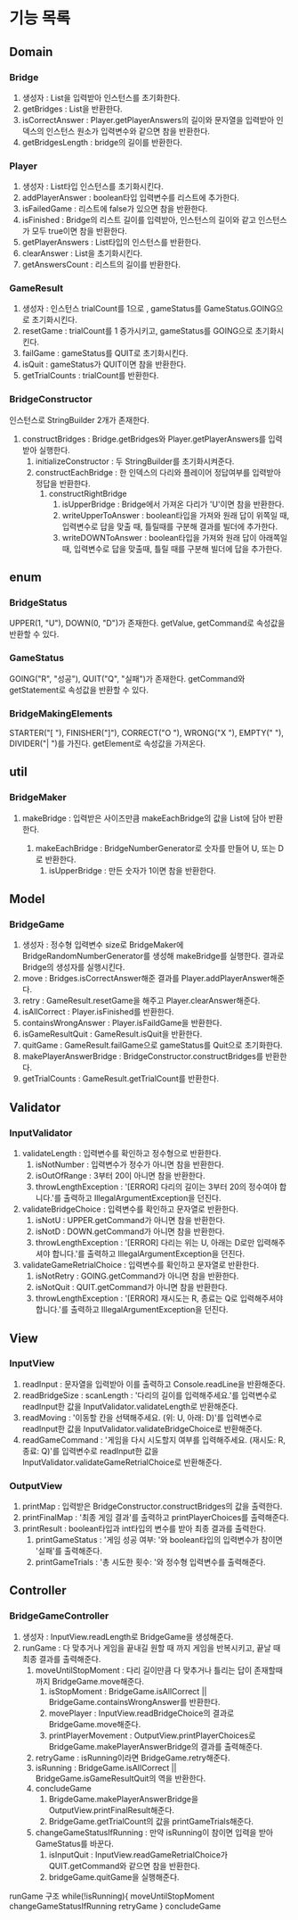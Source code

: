 # 기능 목록
## Domain
### Bridge
1. 생성자 : List<String>을 입력받아 인스턴스를 초기화한다. 
2. getBridges : List<String>을 반환한다.
3. isCorrectAnswer : Player.getPlayerAnswers의 길이와 문자열을 입력받아 인덱스의 인스턴스 원소가 입력변수와 같으면 참을 반환한다.
4. getBridgesLength : bridge의 길이를 반환한다.

### Player
1. 생성자 : List<boolean>타입 인스턴스를 초기화시킨다. 
2. addPlayerAnswer :  boolean타입 입력변수를 리스트에 추가한다. 
3. isFailedGame : 리스트에 false가 있으면 참을 반환한다. 
4. isFinished : Bridge의 리스트 길이를 입력받아, 인스턴스의 길이와 같고 인스턴스가 모두 true이면 참을 반환한다.
5. getPlayerAnswers : List<boolean>타입의 인스턴스를 반환한다.
6. clearAnswer : List<boolean>을 초기화시킨다. 
7. getAnswersCount : 리스트의 길이를 반환한다. 
   

### GameResult
1. 생성자 : 인스턴스 trialCount를 1으로 , gameStatus를 GameStatus.GOING으로 초기화시킨다. 
2. resetGame : trialCount를 1 증가시키고, gameStatus를 GOING으로 초기화시킨다.
3. failGame : gameStatus를 QUIT로 초기화시킨다. 
4. isQuit : gameStatus가 QUIT이면 참을 반환한다. 
5. getTrialCounts : trialCount를 반환한다. 

### BridgeConstructor
인스턴스로 StringBuilder 2개가 존재한다. 
1. constructBridges : Bridge.getBridges와 Player.getPlayerAnswers를 입력받아 실행한다. 
   1. initializeConstructor : 두 StringBuilder를 초기화시켜준다. 
   2. constructEachBridge : 한 인덱스의 다리와 플레이어 정답여부를 입력받아 정답을 반환한다. 
      1. constructRightBridge
         1. isUpperBridge : Bridge에서 가져온 다리가 'U'이면 참을 반환한다.
         2. writeUpperToAnswer : boolean타입을 가져와 원래 답이 위쪽일 때, 입력변수로 답을 맞출 때, 틀릴때를 구분해 결과를 빌더에 추가한다. 
         3. writeDOWNToAnswer : boolean타입을 가져와 원래 답이 아래쪽일 때, 입력변수로 답을 맞출때, 틀릴 때를 구분해 빌더에 답을 추가한다. 

## enum
### BridgeStatus
UPPER(1, "U"), DOWN(0, "D")가 존재한다. 
getValue, getCommand로 속성값을 반환할 수 있다. 

### GameStatus
GOING("R", "성공"), QUIT("Q", "실패")가 존재한다. 
getCommand와 getStatement로 속성값을 반환할 수 있다. 

### BridgeMakingElements
STARTER("[ "), FINISHER("]"), CORRECT("O "), WRONG("X "), EMPTY("  "), DIVIDER("| ")를 가진다. 
getElement로 속성값을 가져온다. 

## util
### BridgeMaker
1. makeBridge : 입력받은 사이즈만큼 makeEachBridge의 값을 List<String>에 담아 반환한다. 
   1. makeEachBridge : BridgeNumberGenerator로 숫자를 만들어 U, 또는 D로 반환한다. 
      1. isUpperBridge : 만든 숫자가 1이면 참을 반환한다.

## Model
### BridgeGame
1. 생성자 : 정수형 입력변수 size로 BridgeMaker에 BridgeRandomNumberGenerator를 생성해 makeBridge를 실행한다. 결과로 Bridge의 생성자를 실행시킨다. 
2. move : Bridges.isCorrectAnswer해준 결과를 Player.addPlayerAnswer해준다.
3. retry : GameResult.resetGame을 해주고 Player.clearAnswer해준다. 
4. isAllCorrect : Player.isFinished를 반환한다. 
5. containsWrongAnswer : Player.isFaildGame을 반환한다. 
6. isGameResultQuit : GameResult.isQuit을 반환한다. 
7. quitGame : GameResult.failGame으로 gameStatus를 Quit으로 초기화한다. 
8. makePlayerAnswerBridge : BridgeConstructor.constructBridges를 반환한다.
9. getTrialCounts : GameResult.getTrialCount를 반환한다. 

## Validator
### InputValidator
1. validateLength : 입력변수를 확인하고 정수형으로 반환한다. 
   1. isNotNumber : 입력변수가 정수가 아니면 참을 반환한다. 
   2. isOutOfRange : 3부터 20이 아니면 참을 반환한다. 
   3. throwLengthException : '[ERROR] 다리의 길이는 3부터 20의 정수여야 합니다.'를 출력하고 IllegalArgumentException을 던진다. 
2. validateBridgeChoice : 입력변수를 확인하고 문자열로 반환한다.
     1. isNotU : UPPER.getCommand가 아니면 참을 반환한다. 
    2. isNotD : DOWN.getCommand가 아니면 참을 반환한다. 
    3. throwLengthException : '[ERROR] 다리는 위는 U, 아래는 D로만 입력해주셔야 합니다.'를 출력하고 IllegalArgumentException을 던진다.
3. validateGameRetrialChoice : 입력변수를 확인하고 문자열로 반환한다.
     1. isNotRetry : GOING.getCommand가 아니면 참을 반환한다. 
    2. isNotQuit : QUIT.getCommand가 아니면 참을 반환한다. 
    3. throwLengthException : '[ERROR] 재시도는 R, 종료는 Q로 입력해주셔야 합니다.'를 출력하고 IllegalArgumentException을 던진다.


## View
### InputView
1. readInput : 문자열을 입력받아 이를 출력하고 Console.readLine을 반환해준다.
2. readBridgeSize :  scanLength : '다리의 길이를 입력해주세요.'를 입력변수로 readInput한 값을 InputValidator.validateLength로 반환해준다. 
3. readMoving : '이동할 칸을 선택해주세요. (위: U, 아래: D)'를 입력변수로 readInput한 값을 InputValidator.validateBridgeChoice로 반환해준다. 
4. readGameCommand : '게임을 다시 시도할지 여부를 입력해주세요. (재시도: R, 종료: Q)'를 입력변수로 readInput한 값을 InputValidator.validateGameRetrialChoice로 반환해준다. 

### OutputView
1. printMap : 입력받은 BridgeConstructor.constructBridges의 값을 출력한다. 
2. printFinalMap : '최종 게임 결과'를 출력하고 printPlayerChoices를 출력해준다. 
3. printResult : boolean타입과 int타입의 변수를 받아 최종 결과를 출력한다. 
   1. printGameStatus : '게임 성공 여부: '와 boolean타입의 입력변수가 참이면 '실패'를 출력해준다. 
   2. printGameTrials : '총 시도한 횟수: '와 정수형 입력변수를 출력해준다. 

## Controller
### BridgeGameController
1. 생성자 : InputView.readLength로 BridgeGame을 생성해준다. 
2. runGame : 다 맞추거나 게임을 끝내길 원할 때 까지 게임을 반복시키고, 끝날 때 최종 결과를 출력해준다. 
   1. moveUntilStopMoment : 다리 길이만큼 다 맞추거나 틀리는 답이 존재할때 까지 BridgeGame.move해준다. 
      1. isStopMoment : BridgeGame.isAllCorrect || BridgeGame.containsWrongAnswer를 반환한다. 
      2. movePlayer : InputView.readBridgeChoice의 결과로 BridgeGame.move해준다. 
      3. printPlayerMovement : OutputView.printPlayerChoices로 BridgeGame.makePlayerAnswerBridge의 결과를 출력해준다. 
   2. retryGame : isRunning이라면 BridgeGame.retry해준다. 
   3. isRunning : BridgeGame.isAllCorrect || BridgeGame.isGameResultQuit의 역을 반환한다. 
   4. concludeGame 
      1. BrigdeGame.makePlayerAnswerBridge을 OutputView.printFinalResult해준다. 
      2. BridgeGame.getTrialCount의 값을 printGameTrials해준다. 
   5. changeGameStatusIfRunning : 만약 isRunning이 참이면 입력을 받아 GameStatus를 바꾼다.  
      1. isInputQuit : InputView.readGameRetrialChoice가 QUIT.getCommand와 같으면 참을 반환한다. 
      2. bridgeGame.quitGame을 실행해준다. 

runGame 구조
while(!isRunning){
    moveUntilStopMoment
    changeGameStatusIfRunning
    retryGame
}
concludeGame